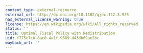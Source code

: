```yaml
---
content_type: external-resource
external_url: http://dx.doi.org/10.1162/qjec.122.3.925
has_external_license_warning: true
license: https://en.wikipedia.org/wiki/All_rights_reserved
status: ''
title: Optimal Fiscal Policy with Redistribution
uid: f775e7c0-8ac0-4a1f-9689-d43db69ae2bc
wayback_url: ''
---
```

